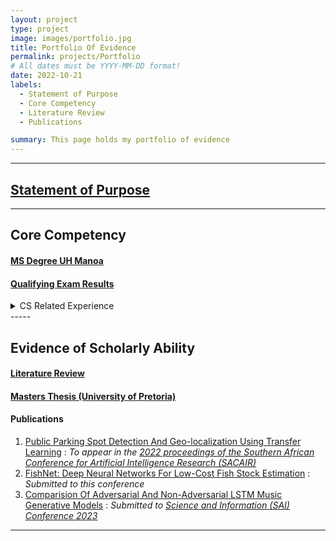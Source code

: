 ```yaml
---
layout: project
type: project
image: images/portfolio.jpg
title: Portfolio Of Evidence
permalink: projects/Portfolio
# All dates must be YYYY-MM-DD format!
date: 2022-10-21
labels:
  - Statement of Purpose
  - Core Competency
  - Literature Review
  - Publications

summary: This page holds my portfolio of evidence
---
```


-----
## <a href='../pdfs/Statement_of_Purpose.pdf'>Statement of Purpose</a>
-----

## Core Competency

#### <a href="../pdfs/MSc_Computer_Science.pdf">MS Degree UH Manoa</a>

#### <a href="../pdfs/ICS_PhD_Qualifier_result_for_Moseli.pdf">Qualifying Exam Results</a>

<details>
<summary style = "cursor:pointer;">
    CS Related Experience
  </summary>
<p>
  <li>Data science lead - The Shard(PTY): Summer 2022</li>
  <li>Summer eserch fellow - Hawaii Institute of Data Science: summer summer 2020</li>
  <li>Data science lead - Nitrogen fund manager: 2017-2019</li>
  <li>Junior Data scientist - Vodafone South Africa: 2015-2017</li>
</p>
</details>
-----

## Evidence of Scholarly Ability

#### <a href = '../pdfs/Deep_Active_Learning_In_The_Presence_Of_Label_Noise_LNCS.pdf'>Literature Review</a>

#### <a href = '../pdfs/Mini_Dissertation_Moseli_Motsoehli.pdf'>Masters Thesis (University of Pretoria)</a>

#### Publications

<ol>
    <li><a href = "https://arxiv.org/abs/2209.00213">Public Parking Spot Detection And Geo-localization Using Transfer Learning</a> : <i>To appear in the <a href='https://2022.sacair.org.za/?_ga=2.201804692.42026433.1666358114-1405977019.1660414057'>2022 proceedings of the Southern African Conference for Artificial Intelligence Research (SACAIR)</a></i></li>
    <li><a href="../pdfs/FishNet__Deep_Neural_Networks_For_Low_Cost_Fish_Stock_Estimation.pdf">FishNet: Deep Neural Networks For Low-Cost Fish Stock Estimation</a> : <i>Submitted to this conference</i></li>
    <li><a href="../pdfs/Comparision_Of_Adversarial_And_Non_Adversarial_LSTM_Music_Generative_Models_SAI.pdf">Comparision Of Adversarial And Non-Adversarial LSTM Music Generative Models</a> : <i>Submitted to <a href='https://saiconference.com/Computing'>Science and Information (SAI) Conference 2023</a></i></li>
</ol>

-----
